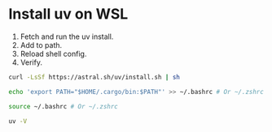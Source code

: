 # Install uv on WSL

1. Fetch and run the uv install.
2. Add to path.
3. Reload shell config.
4. Verify.

```bash
curl -LsSf https://astral.sh/uv/install.sh | sh

echo 'export PATH="$HOME/.cargo/bin:$PATH"' >> ~/.bashrc # Or ~/.zshrc

source ~/.bashrc # Or ~/.zshrc

uv -V
```
